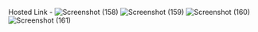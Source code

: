 Hosted Link - 
![Screenshot (158)](https://github.com/shweta-sharma-1009/background/assets/128416925/e9419a18-c669-4ab1-866c-176b6bffcde3)
![Screenshot (159)](https://github.com/shweta-sharma-1009/background/assets/128416925/71d3bcbd-e088-4461-88c1-ae8e5adaeea0)
![Screenshot (160)](https://github.com/shweta-sharma-1009/background/assets/128416925/fca5adf5-df91-49c8-905c-4366a0c2b441)
![Screenshot (161)](https://github.com/shweta-sharma-1009/background/assets/128416925/5e84cdcb-b8b0-4f2e-8b49-2b1e21637f0e)
